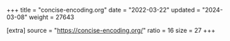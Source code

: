 +++
title = "concise-encoding.org"
date = "2022-03-22"
updated = "2024-03-08"
weight = 27643

[extra]
source = "https://concise-encoding.org/"
ratio = 16
size = 27
+++
